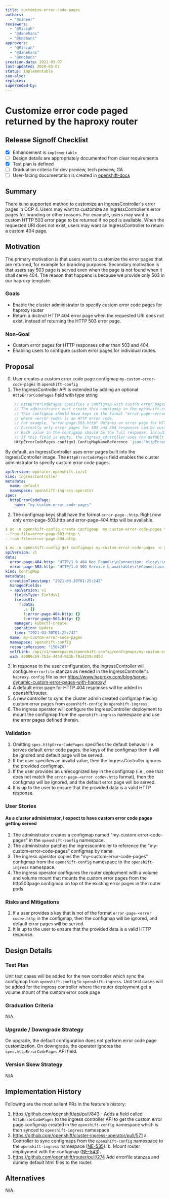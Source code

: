 ```yaml
---
title: customize-error-code-pages
authors:
  - "@miheer"
reviewers:
  - "@Miciah"
  - "@danehans"
  - "@knobunc"
approvers:
  - "@Miciah"
  - "@danehans"
  - "@knobunc"
creation-date: 2021-03-07 
last-updated: 2020-03-07
status: implementable 
see-also:
replaces:
superseded-by:
---
```

# Customize error code paged returned by the haproxy router
## Release Signoff Checklist
- [X] Enhancement is `implementable`
- [ ] Design details are appropriately documented from clear requirements
- [X] Test plan is defined
- [ ] Graduation criteria for dev preview, tech preview, GA
- [ ] User-facing documentation is created in [openshift-docs](https://github.com/openshift/openshift-docs/)
## Summary
There is no supported method to customize an IngressController's error pages in OCP 4.
Users may want to customize an IngressController's error pages for branding or other reasons.
For example, users may want a custom HTTP 503 error page to be returned if no pod is available.
When the requested URI does not exist, users may want an IngressController to return a custom 404 page.
## Motivation
The primary motivation is that users want to customize the error pages that are returned, for example for branding purposes.
Secondary motivation is that users say 503 page is served even when the page is not found when it shall serve 404.
The reason that happens is because we provide only 503 in our haproxy template.

### Goals
- Enable the cluster administrator to specify custom error code pages for haproxy router
- Return a distinct HTTP 404 error page when the requested URI does not exist, instead of returning the HTTP 503 error page.

### Non-Goal
- Custom error pages for HTTP responses other than 503 and 404.
- Enabling users to configure custom error pages for individual routes.

## Proposal
0. User creates a custom error code page configmap `my-custom-error-code-pages` in `openshift-config`
1. The IngressController API is extended by adding an optional
`HttpErrorCodePages` field with type string
```go
	// httpErrorCodePages specifies a configmap with custom error pages.
	// The administrator must create this configmap in the openshift-config namespace.
	// This configmap should have keys in the format "error-page-<error code>.http",
	// where <error code> is an HTTP error code.
	// For example, "error-page-503.http" defines an error page for HTTP 503 responses.
	// Currently only error pages for 503 and 404 responses can be customized.
	// Each value in the configmap should be the full response, including HTTP headers.
	// If this field is empty, the ingress controller uses the default error pages.
	HttpErrorCodePages configv1.ConfigMapNameReference `json:"httpErrorCodePages,omitempty"`
```
By default, an IngressController uses error pages built into the IngressController image.
The `HttpErrorCodePages` field enables the cluster administrator to
specify custom error code pages.
```yaml
apiVersion: operator.openshift.io/v1
kind: IngressController
metadata:
  name: default
  namespace: openshift-ingress-operator
spec:
  httpErrorCodePage: 
    name: "my-custom-error-code-pages" 
```
2. The configmap keys shall have the format `error-page-`<error code>`.http`. Right now only error-page-503.http and
   error-page-404.http will be available.
```yaml
$ oc -n openshift-config create configmap  my-custom-error-code-pages \
--from-file=error-page-503.http \
--from-file=error-page-404.http

$ oc -n openshift-config get configmaps my-custom-error-code-pages -o yaml
apiVersion: v1
data:
  error-page-404.http: "HTTP/1.0 404 Not Found\r\nConnection: close\r\nContent-Type: text/html\r\n\r\n<html>\r\n<head><title>Not Found</title></head>\r\n<body>\r\n<p>The requested document was not found.</p>\r\n</body>\r\n</html>\r\n"
  error-page-503.http: "HTTP/1.0 503 Service Unavailable\r\nConnection: close\r\nContent-Type: text/html\r\n\r\n<html>\r\n<head><title>Application Unavailable</title></head>\r\n<body>\r\n<p>The requested application is not available.</p>\r\n</body>\r\n</html>\r\n"
kind: ConfigMap
metadata:
  creationTimestamp: "2021-03-30T01:25:24Z"
  managedFields:
  - apiVersion: v1
    fieldsType: FieldsV1
    fieldsV1:
      f:data:
        .: {}
        f:error-page-404.http: {}
        f:error-page-503.http: {}
    manager: kubectl-create
    operation: Update
    time: "2021-03-30T01:25:24Z"
  name: my-custom-error-code-pages
  namespace: openshift-config
  resourceVersion: "1564207"
  selfLink: /api/v1/namespaces/openshift-config/configmaps/my-custom-error-code-pages
  uid: 49009c69-7b3e-443d-983b-f0a4219c445d

```  
3. In response to the user configuration, the IngressController will configure `errorfile` stanzas as needed in the IngressController's `haproxy.config` file
   as per https://www.haproxy.com/blog/serve-dynamic-custom-error-pages-with-haproxy/
4. A default error page for HTTP 404 responses will be added in openshift/router.
5. A  new controller to sync the cluster admin created configmap having custom error pages from `openshift-config`
   to `openshift-ingress`.
6. The ingress operator will configure the IngressController deployment to mount the configmap from the `openshift-ingress` namespace and use the error pages defined therein.

### Validation
1. Omitting `spec.httpErrorCodePages`  specifies the default behavior i.e serves default error code pages.
the keys of the configmap then it will be ignored and default page will be served.
2. If the user specifies an invalid value, then the IngressController ignores the provided configmap.
3. If the user provides an unrecognized key in the configmap (i.e., one that does not match the `error-page-<error code>.http` format), then the configmap will
   be ignored, and the default error page will be served.
4. It is up to the user to ensure that the provided data is a valid HTTP response.

### User Stories

#### As a cluster administrator, I expect to have custom error code pages getting served
1. The administrator creates a configmap named "my-custom-error-code-pages" in the `openshift-config` namespace.
2. The administrator patches the ingresscontroller to reference the "my-custom-error-code-pages" configmap by name.
3. The ingress operator copies the "my-custom-error-code-pages" configmap from the `openshift-config` namespace to the
   `openshift-ingress` namespace.
4. The ingress operator configures the router deployment with a volume and volume mount that mounts
   the custom error pages from the http503page configmap on top of the existing error pages in the
   router pods.

### Risks and Mitigations
1. If a user provides a key that is not of the format `error-page-<error code>.http` in
   the configmap, then the configmap will be ignored, and default error pages will be served.
2. It is up to the user to ensure that the provided data is a valid HTTP response.

## Design Details

### Test Plan
Unit test cases will be added for the new controller which sync the configmap from `openshift-config`
to `openshift-ingress`.
Unit test cases will be added for the ingress controller where the router deployment get a volume mount
of the custom error code page

### Graduation Criteria
N/A.

### Upgrade / Downgrade Strategy
On upgrade, the default configuration does not perform error code page customization.  On
downgrade, the operator ignores the `spec.httpErrorCodePages` API field.

### Version Skew Strategy
N/A.

## Implementation History
Following are the most salient PRs in the feature's history:
1. https://github.com/openshift/api/pull/843  - Adds a field called `httpErrorCodePages` to the ingress controller API to get the custom error page configmap created
   in the `openshift-config` namespace which is then synced to `openshift-ingress` namespace
2. https://github.com/openshift/cluster-ingress-operator/pull/571
   a. Controller to sync configmaps from the `openshift-config` namespace to the `openshift-ingress` namespace ([NE-535](https://issues.redhat.com/browse/NE-535)).
   b. Mount router deployment with the configmap ([NE-543](https://issues.redhat.com/browse/NE-543)).
3. https://github.com/openshift/router/pull/274 Add errorfile stanzas and dummy default html files to the router.
## Alternatives
N/A.
